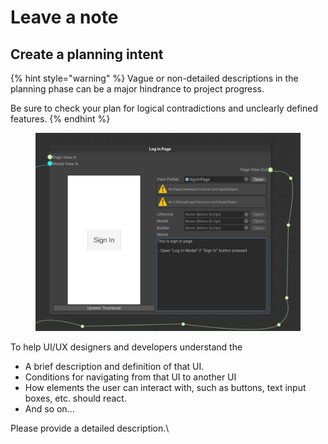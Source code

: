 # Leave a note

## Create a planning intent

{% hint style="warning" %}
Vague or non-detailed descriptions in the planning phase can be a major hindrance to project progress.

Be sure to check your plan for logical contradictions and unclearly defined features.
{% endhint %}

<figure><img src="../../../.gitbook/assets/Storyboard2png" alt=""><figcaption></figcaption></figure>

To help UI/UX designers and developers understand the

* A brief description and definition of that UI.
* Conditions for navigating from that UI to another UI
* How elements the user can interact with, such as buttons, text input boxes, etc. should react.
* And so on...

Please provide a detailed description.\
